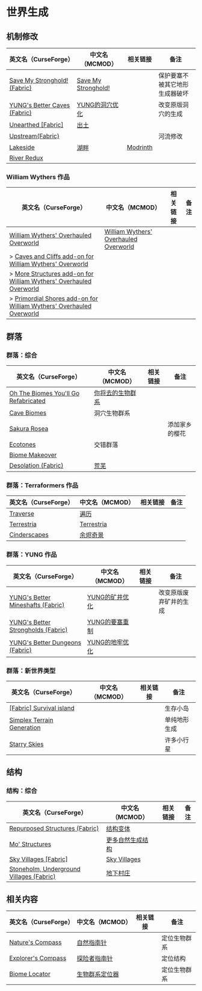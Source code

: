 # 世界生成

## 机制修改

| 英文名（CurseForge）                                                                                   | 中文名（MCMOD）                                             | 相关链接                                          | 备注                           |
| ------------------------------------------------------------------------------------------------------ | ----------------------------------------------------------- | ------------------------------------------------- | ------------------------------ |
| [Save My Stronghold! (Fabric)](https://www.curseforge.com/minecraft/mc-mods/save-my-stronghold-fabric) | [Save My Stronghold!](https://www.mcmod.cn/class/3459.html) |                                                   | 保护要塞不被其它地形生成器破坏 |
| [YUNG's Better Caves (Fabric)](https://www.curseforge.com/minecraft/mc-mods/yungs-better-caves-fabric) | [YUNG的洞穴优化](https://www.mcmod.cn/class/1981.html)      |                                                   | 改变原版洞穴的生成             |
| [Unearthed [Fabric]](https://www.curseforge.com/minecraft/mc-mods/unearthed-fabric)                    | [出土](https://www.mcmod.cn/class/4951.html)                |                                                   |                                |
| [Upstream(Fabric)](https://www.curseforge.com/minecraft/mc-mods/upstream-fabric)                       |                                                             |                                                   | 河流修改                       |
| [Lakeside](https://www.curseforge.com/minecraft/mc-mods/lakeside)                                      | [湖畔](https://www.mcmod.cn/class/4956.html)                | [Modrinth](https://www.modrinth.com/mod/lakeside) |                                |
| [River Redux](https://www.curseforge.com/minecraft/mc-mods/river-redux)                                |                                                             |                                                   |                                |

### William Wythers 作品

| 英文名（CurseForge）                                                                                                                                              | 中文名（MCMOD）                                                               | 相关链接 | 备注 |
| ----------------------------------------------------------------------------------------------------------------------------------------------------------------- | ----------------------------------------------------------------------------- | -------- | ---- |
| [William Wythers' Overhauled Overworld](https://www.curseforge.com/minecraft/mc-mods/william-wythers-overhauled-overworld)                                        | [William Wythers' Overhauled Overworld](https://www.mcmod.cn/class/4595.html) |          |      |
| > [Caves and Cliffs add-on for William Wythers' Overworld](https://www.curseforge.com/minecraft/mc-mods/caves-and-cliffs-add-on-for-william-wythers)              |                                                                               |          |      |
| > [More Structures add-on for William Wythers' Overhauled Overworld](https://www.curseforge.com/minecraft/mc-mods/more-structures-add-on-for-william-wythers)     |                                                                               |          |      |
| > [Primordial Shores add-on for William Wythers' Overhauled Overworld](https://www.curseforge.com/minecraft/mc-mods/primordial-shores-add-on-for-william-wythers) |                                                                               |          |      |

## 群落

### 群落：综合

| 英文名（CurseForge）                                                                                               | 中文名（MCMOD）                                          | 相关链接 | 备注           |
| ------------------------------------------------------------------------------------------------------------------ | -------------------------------------------------------- | -------- | -------------- |
| [Oh The Biomes You'll Go Refabricated](https://www.curseforge.com/minecraft/mc-mods/oh-the-biomes-youll-go-fabric) | [你将去的生物群系](https://www.mcmod.cn/class/1618.html) |          |                |
| [Cave Biomes](https://www.curseforge.com/minecraft/mc-mods/cave-biomes)                                            | 洞穴生物群系                                             |          |                |
| [Sakura Rosea](https://www.curseforge.com/minecraft/mc-mods/sakura-rosea)                                          |                                                          |          | 添加家乡的樱花 |
| [Ecotones](https://www.curseforge.com/minecraft/mc-mods/ecotones)                                                  | 交错群落                                                 |          |                |
| [Biome Makeover](https://www.curseforge.com/minecraft/mc-mods/biome-makeover)                                      |                                                          |          |                |
| [Desolation (Fabric)](https://www.curseforge.com/minecraft/mc-mods/desolation)                                     | [荒芜](https://www.mcmod.cn/class/4723.html)             |          |                |

### 群落：Terraformers 作品

| 英文名（CurseForge）                                                      | 中文名（MCMOD）                                    | 相关链接 | 备注 |
| ------------------------------------------------------------------------- | -------------------------------------------------- | -------- | ---- |
| [Traverse](https://www.curseforge.com/minecraft/mc-mods/traverse)         | [遍历](https://www.mcmod.cn/class/1416.html)       |          |      |
| [Terrestria](https://www.curseforge.com/minecraft/mc-mods/terrestria)     | [Terrestria](https://www.mcmod.cn/class/4952.html) |          |      |
| [Cinderscapes](https://www.curseforge.com/minecraft/mc-mods/cinderscapes) | [余烬奇景](https://www.mcmod.cn/class/3147.html)   |          |      |

### 群落：YUNG 作品

| 英文名（CurseForge）                                                                                               | 中文名（MCMOD）                                        | 相关链接 | 备注                   |
| ------------------------------------------------------------------------------------------------------------------ | ------------------------------------------------------ | -------- | ---------------------- |
| [YUNG's Better Mineshafts (Fabric)](https://www.curseforge.com/minecraft/mc-mods/yungs-better-mineshafts-fabric)   | [YUNG的矿井优化](https://www.mcmod.cn/class/2788.html) |          | 改变原版废弃矿井的生成 |
| [YUNG's Better Strongholds (Fabric)](https://www.curseforge.com/minecraft/mc-mods/yungs-better-strongholds-fabric) | [YUNG的要塞重制](https://www.mcmod.cn/class/3787.html) |          |                        |
| [YUNG's Better Dungeons (Fabric)](https://www.curseforge.com/minecraft/mc-mods/yungs-better-dungeons-fabric)       | [YUNG的地牢优化](https://www.mcmod.cn/class/4429.html) |          |                        |

### 群落：新世界类型

| 英文名（CurseForge）                                                                                  | 中文名（MCMOD） | 相关链接 | 备注         |
| ----------------------------------------------------------------------------------------------------- | --------------- | -------- | ------------ |
| [[Fabric] Survival island](https://www.curseforge.com/minecraft/mc-mods/fabric-survival-island)       |                 |          | 生存小岛     |
| [Simplex Terrain Generation](https://www.curseforge.com/minecraft/mc-mods/simplex-terrain-generation) |                 |          | 单纯地形生成 |
| [Starry Skies](https://www.curseforge.com/minecraft/mc-mods/starry-skies)                             |                 |          | 许多小行星   |

## 结构

### 结构：综合

| 英文名（CurseForge）                                                                                        | 中文名（MCMOD）                                          | 相关链接 | 备注 |
| ----------------------------------------------------------------------------------------------------------- | -------------------------------------------------------- | -------- | ---- |
| [Repurposed Structures (Fabric)](https://www.curseforge.com/minecraft/mc-mods/repurposed-structures-fabric) | [结构变体](https://www.mcmod.cn/class/4518.html)         |          |      |
| [Mo' Structures](https://www.curseforge.com/minecraft/mc-mods/mo-structures)                                | [更多自然生成结构](https://www.mcmod.cn/class/3485.html) |          |      |
| [Sky Villages [Fabric]](https://www.curseforge.com/minecraft/mc-mods/sky-villages-fabric)                   | [Sky Villages](https://www.mcmod.cn/class/5142.html)     |          |      |
| [Stoneholm, Underground Villages (Fabric)](https://www.curseforge.com/minecraft/mc-mods/stoneholm)          | [地下村庄](https://www.mcmod.cn/class/4277.html)         |          |      |

## 相关内容

| 英文名（CurseForge）                                                                 | 中文名（MCMOD）                                        | 相关链接 | 备注         |
| ------------------------------------------------------------------------------------ | ------------------------------------------------------ | -------- | ------------ |
| [Nature's Compass](https://www.curseforge.com/minecraft/mc-mods/natures-compass)     | [自然指南针](https://www.mcmod.cn/class/754.html)      |          | 定位生物群系 |
| [Explorer's Compass](https://www.curseforge.com/minecraft/mc-mods/explorers-compass) | [探险者指南针](https://www.mcmod.cn/class/4395.html)   |          | 定位结构     |
| [Biome Locator](https://www.curseforge.com/minecraft/mc-mods/biome-locator)          | [生物群系定位器](https://www.mcmod.cn/class/4845.html) |          | 定位生物群系 |

